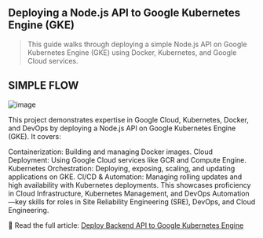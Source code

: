## Deploying a Node.js API to Google Kubernetes Engine (GKE)
> This guide walks through deploying a simple Node.js API on Google Kubernetes Engine (GKE) using Docker, Kubernetes, and Google Cloud services.

## SIMPLE FLOW
![image](https://github.com/user-attachments/assets/7a409a86-e6e8-46c4-a67e-986c46eb5c7a)

This project demonstrates expertise in Google Cloud, Kubernetes, Docker, and DevOps by deploying a Node.js API on Google Kubernetes Engine (GKE). It covers:

Containerization: Building and managing Docker images.
Cloud Deployment: Using Google Cloud services like GCR and Compute Engine.
Kubernetes Orchestration: Deploying, exposing, scaling, and updating applications on GKE.
CI/CD & Automation: Managing rolling updates and high availability with Kubernetes deployments.
This showcases proficiency in Cloud Infrastructure, Kubernetes Management, and DevOps Automation—key skills for roles in Site Reliability Engineering (SRE), DevOps, and Cloud Engineering.

🔗 Read the full article: [Deploy Backend API to Google Kubernetes Engine](https://dev.to/taiwrash/deploy-backend-api-to-google-kubernetes-engine-4i89-temp-slug-496178)
